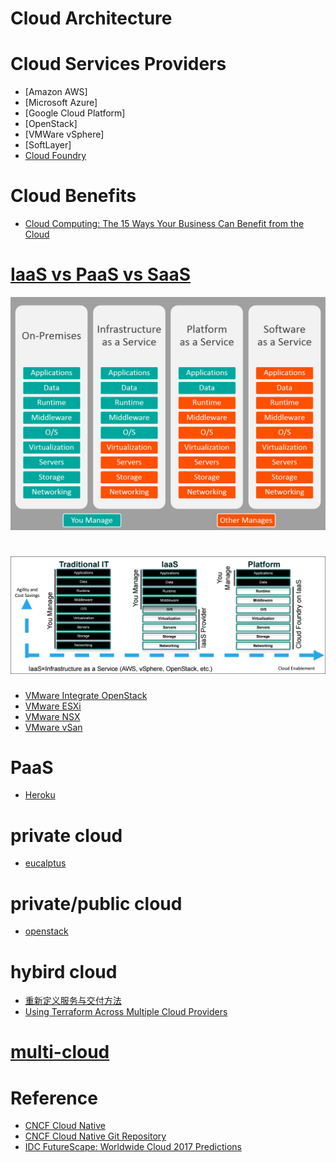 # Cloud Architecture

# Cloud Services Providers

* [Amazon AWS]
* [Microsoft Azure]
* [Google Cloud Platform]
* [OpenStack]
* [VMWare vSphere]
* [SoftLayer]
* [Cloud Foundry](cloud-foundry/cloud-foundry.md)


# Cloud Benefits

* [Cloud Computing: The 15 Ways Your Business Can Benefit from the Cloud](https://www.thorntech.com/2016/06/cloud-computing-the-15-ways-your-business-can-benefit-from-the-cloud/)

# [IaaS vs PaaS vs SaaS](https://www.bmc.com/blogs/saas-vs-paas-vs-iaas-whats-the-difference-and-how-to-choose)
![IaaS vs PaaS vs SaaS](iaas-paas-saas-comparison.jpg)

# ![IaaS](iaas-cloud-foundry.png)

* [VMware Integrate OpenStack](https://www.vmware.com/products/openstack.html)
* [VMware ESXi](https://en.wikipedia.org/wiki/VMware_ESXi)
* [VMware NSX](https://www.vmware.com/products/nsx.html)
* [VMware vSan](https://www.vmware.com/products/vsan.html)

# PaaS

* [Heroku](https://www.heroku.com)
  
# private cloud

* [eucalptus](../../tool/eucalptus/eucalptus.md)
  
# private/public cloud

* [openstack](../../tool/openstack/openstack.md) 

# hybird cloud

* [重新定义服务与交付方法](https://www.ibm.com/developerworks/cn/cloud/library/cl-hybridcloud1/)
* [Using Terraform Across Multiple Cloud Providers](http://darylscorner.com/2016/11/using-terraform-across-multiple-cloud-providers/)

# [multi-cloud](multi-cloud/multi-cloud.md)


# Reference

* [CNCF Cloud Native](https://landscape.cncf.io/)
* [CNCF Cloud Native Git Repository](https://github.com/cncf/landscape)
* [IDC FutureScape: Worldwide Cloud 2017 Predictions](https://www.idc.com/research/viewtoc.jsp?containerId=US41863916)